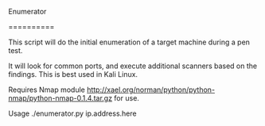 Enumerator

==========

This script will do the initial enumeration of a target machine during a pen test.

It will look for common ports, and execute additional scanners based on the findings. This is best used in Kali Linux.

Requires Nmap module http://xael.org/norman/python/python-nmap/python-nmap-0.1.4.tar.gz for use.

Usage ./enumerator.py ip.address.here